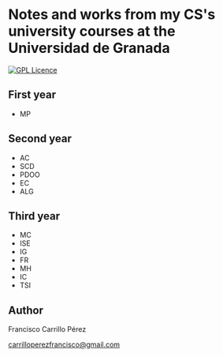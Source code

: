 # Notes and works from my CS's university courses at the Universidad de Granada

[![GPL Licence](https://badges.frapsoft.com/os/gpl/gpl.svg?v=103)](https://opensource.org/licenses/GPL-3.0/)

## First year

- MP

## Second year

- AC
- SCD 
- PDOO
- EC 
- ALG

## Third year

- MC
- ISE
- IG
- FR 
- MH
- IC
- TSI

## Author

Francisco Carrillo Pérez

carrilloperezfrancisco@gmail.com


